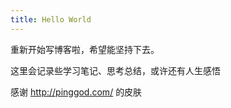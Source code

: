 ```yaml
---
title: Hello World
---
```


重新开始写博客啦，希望能坚持下去。


这里会记录些学习笔记、思考总结，或许还有人生感悟




感谢 http://pinggod.com/ 的皮肤
